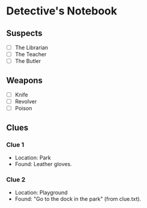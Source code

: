 # Detective's Notebook

## Suspects
- [ ] The Librarian
- [ ] The Teacher
- [ ] The Butler

## Weapons
- [ ] Knife
- [ ] Revolver
- [ ] Poison

## Clues
### Clue 1
- Location: Park
- Found: Leather gloves.

### Clue 2
- Location: Playground
- Found: "Go to the dock in the park" (from clue.txt).